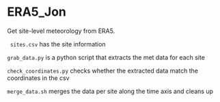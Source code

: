 # ERA5_Jon

Get site-level meteorology from ERA5. 

``` sites.csv``` has the site information

```grab_data.py``` is a python script that extracts the met data for each site

```check_coordinates.py``` checks whether the extracted data match the coordinates in the csv

```merge_data.sh``` merges the data per site along the time axis and cleans up 
